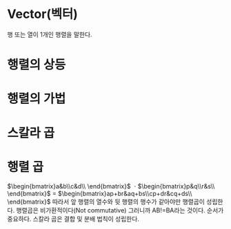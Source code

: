 
# Vector(벡터)
행 또는 열이 1개인 행렬을 말한다.

# 행렬의 상등

# 행렬의 가법

# 스칼라 곱

# 행렬 곱
$\begin{bmatrix}a&b\\c&d\\ \end{bmatrix}$  ⋅ $\begin{bmatrix}p&q\\r&s\\ \end{bmatrix}$ = $\begin{bmatrix}ap+br&aq+bs\\cp+dr&cq+ds\\ \end{bmatrix}$
따라서 앞 행렬의 열수와 뒷 행렬의 행수가 같아야만 행렬곱이 성립한다.
행렬곱은 비가환적이다(Not commutative)
그러니까 AB!=BA라는 것이다.
순서가 중요하다.
스칼라 곱은 결합 및 분배 법칙이 성립한다.
